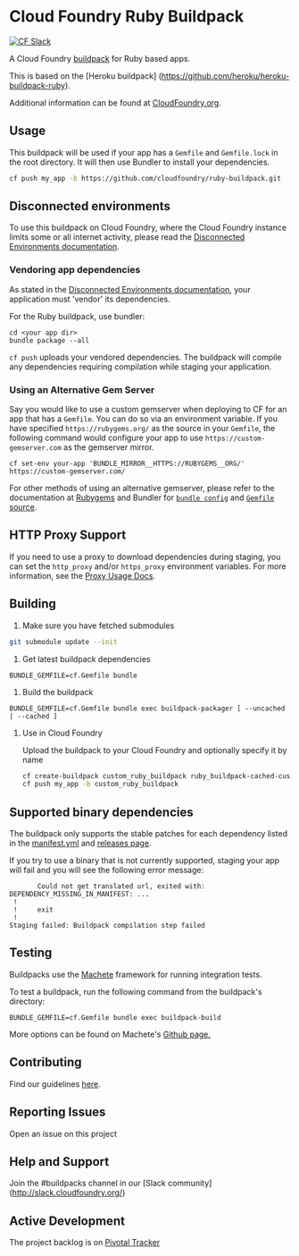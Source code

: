 # Cloud Foundry Ruby Buildpack
[![CF Slack](https://s3.amazonaws.com/buildpacks-assets/buildpacks-slack.svg)](http://slack.cloudfoundry.org)

A Cloud Foundry [buildpack](http://docs.cloudfoundry.org/buildpacks/) for Ruby based apps.

This is based on the [Heroku buildpack] (https://github.com/heroku/heroku-buildpack-ruby).

Additional information can be found at [CloudFoundry.org](http://docs.cloudfoundry.org/buildpacks/).

## Usage

This buildpack will be used if your app has a `Gemfile` and `Gemfile.lock` in the root directory. It will then use Bundler to install your dependencies.

```bash
cf push my_app -b https://github.com/cloudfoundry/ruby-buildpack.git
```

## Disconnected environments
To use this buildpack on Cloud Foundry, where the Cloud Foundry instance limits some or all internet activity, please read the [Disconnected Environments documentation](https://github.com/cf-buildpacks/buildpack-packager/blob/master/doc/disconnected_environments.md).

### Vendoring app dependencies
As stated in the [Disconnected Environments documentation](https://github.com/cf-buildpacks/buildpack-packager/blob/master/doc/disconnected_environments.md), your application must 'vendor' its dependencies.

For the Ruby buildpack, use bundler:

```shell 
cd <your app dir>
bundle package --all
```

```cf push``` uploads your vendored dependencies. The buildpack will compile any dependencies requiring compilation while staging your application.

### Using an Alternative Gem Server

Say you would like to use a custom gemserver when deploying to CF for an app that has a `Gemfile`. You can do so via an environment variable. If you have specified `https://rubygems.org/` as the source in your `Gemfile`, the following command would configure your app to use `https://custom-gemserver.com` as the gemserver mirror.

`cf set-env your-app 'BUNDLE_MIRROR__HTTPS://RUBYGEMS__ORG/' https://custom-gemserver.com/`

For other methods of using an alternative gemserver, please refer to the documentation at [Rubygems](http://guides.rubygems.org/run-your-own-gem-server/#using-gems-from-your-server) and Bundler for [`bundle config`](http://bundler.io/bundle_config.html#gem-source-mirrors) and [`Gemfile` source](http://bundler.io/gemfile.html).

## HTTP Proxy Support

If you need to use a proxy to download dependencies during staging, you can set
the `http_proxy` and/or `https_proxy` environment variables. For more information, see
the [Proxy Usage Docs](http://docs.cloudfoundry.org/buildpacks/proxy-usage.html).

## Building

1. Make sure you have fetched submodules

  ```bash
  git submodule update --init
  ```

1. Get latest buildpack dependencies

  ```shell
  BUNDLE_GEMFILE=cf.Gemfile bundle
  ```

1. Build the buildpack

  ```shell
  BUNDLE_GEMFILE=cf.Gemfile bundle exec buildpack-packager [ --uncached | --cached ]
  ```

1. Use in Cloud Foundry

    Upload the buildpack to your Cloud Foundry and optionally specify it by name
        
    ```bash
    cf create-buildpack custom_ruby_buildpack ruby_buildpack-cached-custom.zip 1
    cf push my_app -b custom_ruby_buildpack
    ```  

## Supported binary dependencies

The buildpack only supports the stable patches for each dependency listed in the [manifest.yml](manifest.yml) and [releases page](https://github.com/cloudfoundry/ruby-buildpack/releases).


If you try to use a binary that is not currently supported, staging your app will fail and you will see the following error message:

```
       Could not get translated url, exited with: DEPENDENCY_MISSING_IN_MANIFEST: ...
 !
 !     exit
 !
Staging failed: Buildpack compilation step failed
```

## Testing
Buildpacks use the [Machete](https://github.com/cloudfoundry/machete) framework for running integration tests.

To test a buildpack, run the following command from the buildpack's directory:

```
BUNDLE_GEMFILE=cf.Gemfile bundle exec buildpack-build
```

More options can be found on Machete's [Github page.](https://github.com/cloudfoundry/machete)


## Contributing

Find our guidelines [here](./CONTRIBUTING.md).

## Reporting Issues

Open an issue on this project

## Help and Support

Join the #buildpacks channel in our [Slack community] (http://slack.cloudfoundry.org/) 

## Active Development

The project backlog is on [Pivotal Tracker](https://www.pivotaltracker.com/projects/1042066)

